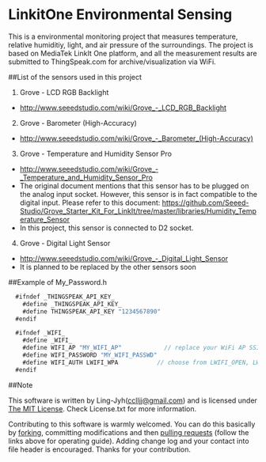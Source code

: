 # LinkitOne Environmental Sensing

This is a environmental monitoring project that measures temperature, relative humiditiy, light, and air pressure of the surroundings. The project is based on MediaTek LinkIt One platform, and all the measurement results are submitted to ThingSpeak.com for archive/visualization via WiFi. 

##List of the sensors used in this project

1. Grove - LCD RGB Backlight
  * http://www.seeedstudio.com/wiki/Grove_-_LCD_RGB_Backlight
2. Grove - Barometer (High-Accuracy)
  * http://www.seeedstudio.com/wiki/Grove_-_Barometer_(High-Accuracy)
3. Grove - Temperature and Humidity Sensor Pro
  * http://www.seeedstudio.com/wiki/Grove_-_Temperature_and_Humidity_Sensor_Pro
  * The original document mentions that this sensor has to be plugged on the analog input socket. However, this sensor is in fact compatible to the digital input. Please refer to this document: https://github.com/Seeed-Studio/Grove_Starter_Kit_For_LinkIt/tree/master/libraries/Humidity_Temperature_Sensor
  * In this project, this sensor is connected to D2 socket.
4. Grove - Digital Light Sensor
  * http://www.seeedstudio.com/wiki/Grove_-_Digital_Light_Sensor
  * It is planned to be replaced by the other sensors soon

##Example of My_Password.h
```javascript
  #ifndef _THINGSPEAK_API_KEY_
	#define _THINGSPEAK_API_KEY_
	#define THINGSPEAK_API_KEY "1234567890"
  #endif

  #ifndef _WIFI_
	#define _WIFI_
  	#define WIFI_AP "MY_WIFI_AP"            // replace your WiFi AP SSID
  	#define WIFI_PASSWORD "MY_WIFI_PASSWD"
  	#define WIFI_AUTH LWIFI_WPA           // choose from LWIFI_OPEN, LWIFI_WPA, or LWIFI_WEP according to your AP
  #endif
```

##Note

This software is written by Ling-Jyh([cclljj@gmail.com](cclljj@gmail.com "cclljj@gmail.com")) and is licensed under [The MIT License](http://opensource.org/licenses/mit-license.php). Check License.txt for more information.

Contributing to this software is warmly welcomed. You can do this basically by [forking](https://help.github.com/articles/fork-a-repo), committing modifications and then [pulling requests](https://help.github.com/articles/using-pull-requests) (follow the links above for operating guide). Adding change log and your contact into file header is encouraged. Thanks for your contribution.
